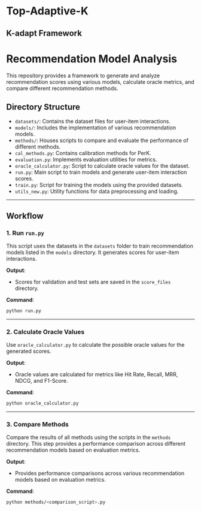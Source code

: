 # Top-Adaptive-K

## K-adapt Framework

# Recommendation Model Analysis

This repository provides a framework to generate and analyze recommendation scores using various models, calculate oracle metrics, and compare different recommendation methods.

## Directory Structure
- `datasets/`: Contains the dataset files for user-item interactions.
- `models/`: Includes the implementation of various recommendation models.
- `methods/`: Houses scripts to compare and evaluate the performance of different methods.
- `cal_methods.py`: Contains calibration methods for PerK.
- `evaluation.py`: Implements evaluation utilities for metrics.
- `oracle_calculator.py`: Script to calculate oracle values for the dataset.
- `run.py`: Main script to train models and generate user-item interaction scores.
- `train.py`: Script for training the models using the provided datasets.
- `utils_new.py`: Utility functions for data preprocessing and loading.

---

## Workflow

### 1. **Run `run.py`**
This script uses the datasets in the `datasets` folder to train recommendation models listed in the `models` directory. It generates scores for user-item interactions.

**Output**:
- Scores for validation and test sets are saved in the `score_files` directory.

**Command**:
```bash
python run.py
```
---

### 2. **Calculate Oracle Values**
Use `oracle_calculator.py` to calculate the possible oracle values for the generated scores.

**Output**:
- Oracle values are calculated for metrics like Hit Rate, Recall, MRR, NDCG, and F1-Score.

**Command**:
```bash
python oracle_calculator.py
```

---

### 3. **Compare Methods**
Compare the results of all methods using the scripts in the `methods` directory. This step provides a performance comparison across different recommendation models based on evaluation metrics.

**Output**:
- Provides performance comparisons across various recommendation models based on evaluation metrics.

**Command**:
```bash
python methods/<comparison_script>.py
```
